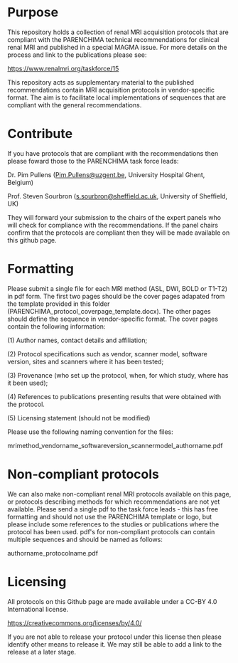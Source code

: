 # Purpose

This repository holds a collection of renal MRI acquisition protocols that are compliant with the PARENCHIMA technical recommendations for clinical renal MRI and published in a special MAGMA issue. For more details on the process and link to the publications please see:

https://www.renalmri.org/taskforce/15

This repository acts as supplementary material to the published recommendations contain MRI acquisition protocols in vendor-specific format. The aim is to facilitate local implementations of sequences that are compliant with the general recommendations.

# Contribute

If you have protocols that are compliant with the recommendations then please foward those to the PARENCHIMA task force leads:

Dr. Pim Pullens (Pim.Pullens@uzgent.be, University Hospital Ghent, Belgium)

Prof. Steven Sourbron (s.sourbron@sheffield.ac.uk, University of Sheffield, UK)

They will forward your submission to the chairs of the expert panels who will check for compliance with the recommendations. If the panel chairs confirm that the protocols are compliant then they will be made available on this github page.

# Formatting

Please submit a single file for each MRI method (ASL, DWI, BOLD or T1-T2) in pdf form. The first two pages should be the cover pages adapated from the template provided in this folder (PARENCHIMA_protocol_coverpage_template.docx). The other pages should define the sequence in vendor-specific format. The cover pages contain the following information:

(1) Author names, contact details and affiliation;
 
(2) Protocol specifications such as vendor, scanner model, software version, sites and scanners where it has been tested; 

(3) Provenance (who set up the protocol, when, for which study, where has it been used); 

(4) References to publications presenting results that were obtained with the protocol.

(5) Licensing statement (should not be modified)

Please use the following naming convention for the files:

mrimethod_vendorname_softwareversion_scannermodel_authorname.pdf

# Non-compliant protocols

We can also make non-compliant renal MRI protocols available on this page, or protocols describing methods for which recommendations are not yet available. Please send a single pdf to the task force leads - this has free formatting and should not use the PARENCHIMA template or logo, but please include some references to the studies or publications where the protocol has been used. pdf's for non-compliant protocols can contain multiple sequences and should be named as follows:

authorname_protocolname.pdf

# Licensing

All protocols on this Github page are made available under a CC-BY 4.0 International license. 

https://creativecommons.org/licenses/by/4.0/

If you are not able to release your protocol under this license then please identify other means to release it. We may still be able to add a link to the release at a later stage.
